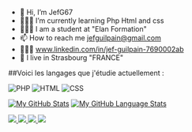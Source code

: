 - 👋 Hi, I’m JefG67
- 🧑🏻‍💻 I’m currently learning Php Html and css
- 👨🏻‍🎓 I am a student at "Elan Formation"
- 📫 How to reach me jefguilpain@gmail.com
- 👨🏻‍🏫 www.linkedin.com/in/jef-guilpain-7690002ab
- 🏡 I live in Strasbourg "FRANCE"


<!---
JefG67/JefG67 is a ✨ special ✨ repository because its `README.md` (this file) appears on your GitHub profile.
You can click the Preview link to take a look at your changes.
--->
##Voici les langages que j'étudie actuellement :

![PHP](https://img.shields.io/badge/-PHP-777BB4?style=for-the-badge&logo=php&logoColor=white)
![HTML](https://img.shields.io/badge/-HTML-E34F26?style=for-the-badge&logo=html5&logoColor=white)
![CSS](https://img.shields.io/badge/-CSS-1572B6?style=for-the-badge&logo=css3&logoColor=white)

[![My GitHub Stats](https://github-readme-stats.vercel.app/api/?username=JefG67&count_private=true&theme=tokyonight&showicons=true)]()
[![My GitHub Language Stats](https://github-readme-stats.vercel.app/api/top-langs/?username=JefG67&langs_count=5&theme=tokyonight)]()

<a href="https://github.com/JefG67/github-stats">
<img src="https://github.com/JefG67/github-stats/blob/master/generated/overview.svg#gh-dark-mode-only" />
<img src="https://github.com/JefG67/github-stats/blob/master/generated/languages.svg#gh-dark-mode-only" />
<img src="https://github.com/JefG67/github-stats/blob/master/generated/overview.svg#gh-light-mode-only" />
<img src="https://github.com/JefG67/github-stats/blob/master/generated/languages.svg#gh-light-mode-only" />
</a>
